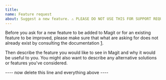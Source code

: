 ```yaml
---
title: 
name: Feature request
about: Suggest a new feature. ⚠ PLEASE DO NOT USE THIS FOR SUPPORT REQUESTS. ⚠
---
```


Before you ask for a new feature to be added to Magit or for an existing feature to be improved, please make sure that what are asking for does not already exist by consulting the documentation [1].

Then describe the feature you would like to see in Magit and why it would be useful to you.  You might also want to describe any alternative solutions or features you've considered.

[1]: https://magit.vc/manual/magit/#Top
[2]: https://github.com/magit/magit/wiki/Additional-proposed-infix-arguments-and-suffix-commands

---- now delete this line and everything above ----
